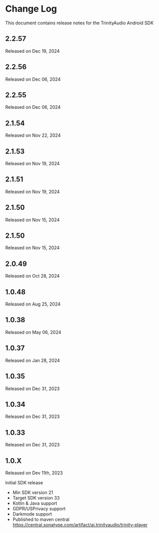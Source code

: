 # Change Log
This document contains release notes for the TrinityAudio Android SDK

## 2.2.57
Released on Dec 19, 2024


## 2.2.56
Released on Dec 06, 2024


## 2.2.55
Released on Dec 06, 2024


## 2.1.54
Released on Nov 22, 2024


## 2.1.53
Released on Nov 19, 2024


## 2.1.51
Released on Nov 19, 2024


## 2.1.50
Released on Nov 15, 2024


## 2.1.50
Released on Nov 15, 2024


## 2.0.49
Released on Oct 28, 2024


## 1.0.48
Released on Aug 25, 2024


## 1.0.38
Released on May 06, 2024


## 1.0.37
Released on Jan 28, 2024


## 1.0.35
Released on Dec 31, 2023


## 1.0.34
Released on Dec 31, 2023


## 1.0.33
Released on Dec 31, 2023


## 1.0.X
Released on Dev 11th, 2023

Initial SDK release
- Min SDK version 21
- Target SDK version 33
- Kotlin & Java support
- GDPR/USPrivacy support
- Darkmode support 
- Published to maven central https://central.sonatype.com/artifact/ai.trinityaudio/trinity-player

